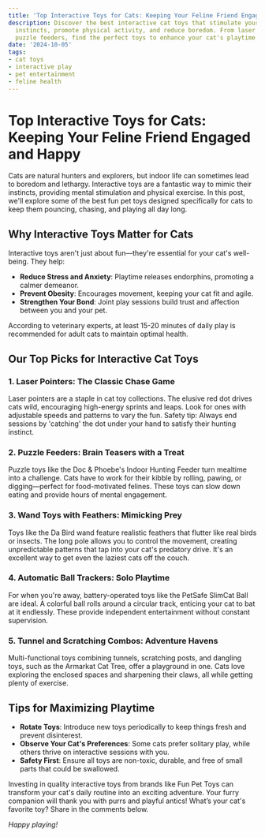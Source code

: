 ```yaml
---
title: 'Top Interactive Toys for Cats: Keeping Your Feline Friend Engaged and Happy'
description: Discover the best interactive cat toys that stimulate your pet's natural
  instincts, promote physical activity, and reduce boredom. From laser pointers to
  puzzle feeders, find the perfect toys to enhance your cat's playtime.
date: '2024-10-05'
tags:
- cat toys
- interactive play
- pet entertainment
- feline health
---
```


# Top Interactive Toys for Cats: Keeping Your Feline Friend Engaged and Happy

Cats are natural hunters and explorers, but indoor life can sometimes lead to boredom and lethargy. Interactive toys are a fantastic way to mimic their instincts, providing mental stimulation and physical exercise. In this post, we'll explore some of the best fun pet toys designed specifically for cats to keep them pouncing, chasing, and playing all day long.

## Why Interactive Toys Matter for Cats

Interactive toys aren't just about fun—they're essential for your cat's well-being. They help:
- **Reduce Stress and Anxiety**: Playtime releases endorphins, promoting a calmer demeanor.
- **Prevent Obesity**: Encourages movement, keeping your cat fit and agile.
- **Strengthen Your Bond**: Joint play sessions build trust and affection between you and your pet.

According to veterinary experts, at least 15-20 minutes of daily play is recommended for adult cats to maintain optimal health.

## Our Top Picks for Interactive Cat Toys

### 1. Laser Pointers: The Classic Chase Game
Laser pointers are a staple in cat toy collections. The elusive red dot drives cats wild, encouraging high-energy sprints and leaps. Look for ones with adjustable speeds and patterns to vary the fun. Safety tip: Always end sessions by 'catching' the dot under your hand to satisfy their hunting instinct.

### 2. Puzzle Feeders: Brain Teasers with a Treat
Puzzle toys like the Doc & Phoebe's Indoor Hunting Feeder turn mealtime into a challenge. Cats have to work for their kibble by rolling, pawing, or digging—perfect for food-motivated felines. These toys can slow down eating and provide hours of mental engagement.

### 3. Wand Toys with Feathers: Mimicking Prey
Toys like the Da Bird wand feature realistic feathers that flutter like real birds or insects. The long pole allows you to control the movement, creating unpredictable patterns that tap into your cat's predatory drive. It's an excellent way to get even the laziest cats off the couch.

### 4. Automatic Ball Trackers: Solo Playtime
For when you're away, battery-operated toys like the PetSafe SlimCat Ball are ideal. A colorful ball rolls around a circular track, enticing your cat to bat at it endlessly. These provide independent entertainment without constant supervision.

### 5. Tunnel and Scratching Combos: Adventure Havens
Multi-functional toys combining tunnels, scratching posts, and dangling toys, such as the Armarkat Cat Tree, offer a playground in one. Cats love exploring the enclosed spaces and sharpening their claws, all while getting plenty of exercise.

## Tips for Maximizing Playtime
- **Rotate Toys**: Introduce new toys periodically to keep things fresh and prevent disinterest.
- **Observe Your Cat's Preferences**: Some cats prefer solitary play, while others thrive on interactive sessions with you.
- **Safety First**: Ensure all toys are non-toxic, durable, and free of small parts that could be swallowed.

Investing in quality interactive toys from brands like Fun Pet Toys can transform your cat's daily routine into an exciting adventure. Your furry companion will thank you with purrs and playful antics! What’s your cat's favorite toy? Share in the comments below.

*Happy playing!*
